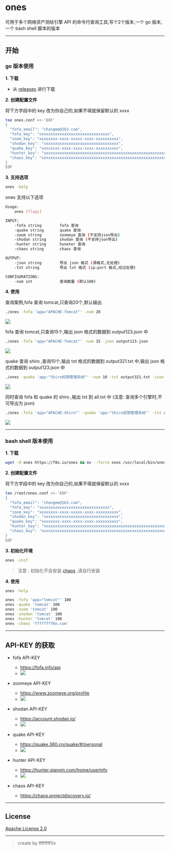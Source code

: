 # ones

可用于多个网络资产测绘引擎 API 的命令行查询工具,写个2个版本,一个 go 版本,一个 bash shell 脚本的版本

---

## 开始

### go 版本使用

**1. 下载**
- 从 [releases](https://github.com/ffffffff0x/ones/releases) 进行下载

**2. 创建配置文件**

将下方字段中的 key 改为你自己的,如果不填就保留默认的 xxxx
```bash
tee ones.conf <<-'EOF'
{
  "fofa_email": "changme@163.com",
  "fofa_key": "xxxxxxxxxxxxxxxxxxxxxxxxxxxxxxx",
  "zoom_key": "xxxxxxxx-xxxx-xxxxx-xxxx-xxxxxxxxxx",
  "shodan_key": "xxxxxxxxxxxxxxxxxxxxxxxxxxxxxxxxx",
  "quake_key": "xxxxxxxx-xxxx-xxxx-xxxx-xxxxxxxxxx",
  "hunter_key": "xxxxxxxxxxxxxxxxxxxxxxxxxxxxxxxxxxxxxxxxxxxxxxxxxxxxxxxxxxxxxxxx",
  "chaos_key": "xxxxxxxxxxxxxxxxxxxxxxxxxxxxxxxxxxxxxxxxxxxxxxxxxxxxxxxxxxxxxxxx"
}
EOF
```

**3. 支持选项**

```bash
ones -help
```

ones 支持以下选项
```bash
Usage:
    ones [flags]

INPUT:
    -fofa string        fofa 查询
    -quake string       quake 查询
    -zoom string        zoomeye 查询 (不支持json导出)
    -shodan string      shodan 查询 (不支持json导出)
    -hunter string      huneter 查询
    -chaos string       chaos 查询

OUTPUT:
    -json string        导出 json 格式 (源格式,无处理)
    -txt string         导出 txt 格式 (ip:port 格式,经过处理)

CONFIGURATIONS:
    -num int            查询数量 (默认100)
```

**4. 使用**

查询案例,fofa 查询 tomcat,只查询20个,默认输出
```bash
./ones -fofa 'app="APACHE-Tomcat"' -num 20
```

![](./img/11.png)

fofa 查询 tomcat,只查询15个,输出 json 格式的数据到 output123.json 中
```bash
./ones -fofa 'app="APACHE-Tomcat"' -num 15 -json output123.json
```

![](./img/12.png)

quake 查询 shiro ,查询10个,输出 txt 格式的数据到 output321.txt 中,输出 json 格式的数据到 output123.json 中
```bash
./ones -quake 'app:"Shiro权限管理系统"' -num 10 -txt output321.txt -json output123.json
```

![](./img/13.png)

同时查询 fofa 和 quake 的 shiro ,输出 txt 到 all.txt 中 (注意: 查询多个引擎时,不可导出为 json)
```bash
./ones -fofa 'app="APACHE-Shiro"' -quake 'app:"Shiro权限管理系统"' -txt all.txt
```

![](./img/14.png)

---

### bash shell 版本使用

**1. 下载**
```bash
wget -O ones https://f8x.io/ones && mv --force ones /usr/local/bin/ones && chmod +x /usr/local/bin/ones
```

**2. 创建配置文件**

将下方字段中的 key 改为你自己的,如果不填就保留默认的 xxxx
```bash
tee /root/ones.conf <<-'EOF'
{
  "fofa_email": "changme@163.com",
  "fofa_key": "xxxxxxxxxxxxxxxxxxxxxxxxxxxxxxx",
  "zoom_key": "xxxxxxxx-xxxx-xxxxx-xxxx-xxxxxxxxxx",
  "shodan_key": "xxxxxxxxxxxxxxxxxxxxxxxxxxxxxxxxx",
  "quake_key": "xxxxxxxx-xxxx-xxxx-xxxx-xxxxxxxxxx",
  "hunter_key": "xxxxxxxxxxxxxxxxxxxxxxxxxxxxxxxxxxxxxxxxxxxxxxxxxxxxxxxxxxxxxxxx",
  "chaos_key": "xxxxxxxxxxxxxxxxxxxxxxxxxxxxxxxxxxxxxxxxxxxxxxxxxxxxxxxxxxxxxxxx"
}
EOF
```

**3. 初始化环境**
```bash
ones -init
```

> 注意 : 初始化不会安装 [chaos](https://github.com/projectdiscovery/chaos-client) ,请自行安装

**4. 使用**

```bash
ones -help

ones -fofa 'app="tomcat"' 100
ones -quake 'tomcat' 100
ones -zoom 'tomcat' 100
ones -shodan 'tomcat' 100
ones -hunter 'tomcat' 100
ones -chaos 'ffffffff0x.com'
```

---

## API-KEY 的获取

- fofa API-KEY
    - https://fofa.info/api
    - ![](./img/10.png)

- zoomeye API-KEY
    - https://www.zoomeye.org/profile
    - ![](./img/6.png)

- shodan API-KEY
    - https://account.shodan.io/
    - ![](./img/7.png)

- quake API-KEY
    - https://quake.360.cn/quake/#/personal
    - ![](./img/8.webp)

- hunter API-KEY
    - https://hunter.qianxin.com/home/userInfo
    - ![](./img/9.png)

- chaos API-KEY
    - https://chaos.projectdiscovery.io/

---

## License

[Apache License 2.0](https://github.com/ffffffff0x/name-fuzz/blob/main/LICENSE)

---

> create by ffffffff0x
